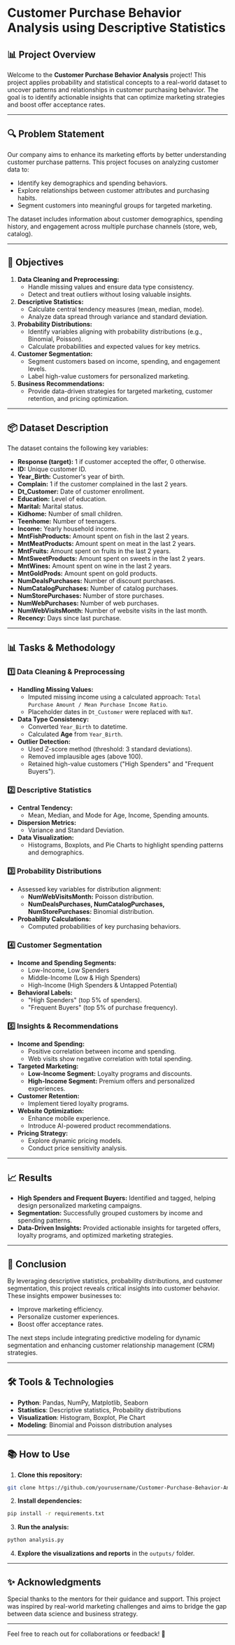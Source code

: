 # Customer Purchase Behavior Analysis using Descriptive Statistics

## 📊 Project Overview
Welcome to the **Customer Purchase Behavior Analysis** project! This project applies probability and statistical concepts to a real-world dataset to uncover patterns and relationships in customer purchasing behavior. The goal is to identify actionable insights that can optimize marketing strategies and boost offer acceptance rates.

---

## 🔍 Problem Statement
Our company aims to enhance its marketing efforts by better understanding customer purchase patterns. This project focuses on analyzing customer data to:
- Identify key demographics and spending behaviors.
- Explore relationships between customer attributes and purchasing habits.
- Segment customers into meaningful groups for targeted marketing.

The dataset includes information about customer demographics, spending history, and engagement across multiple purchase channels (store, web, catalog).

---

## 🎯 Objectives
1. **Data Cleaning and Preprocessing:**
   - Handle missing values and ensure data type consistency.
   - Detect and treat outliers without losing valuable insights.
2. **Descriptive Statistics:**
   - Calculate central tendency measures (mean, median, mode).
   - Analyze data spread through variance and standard deviation.
3. **Probability Distributions:**
   - Identify variables aligning with probability distributions (e.g., Binomial, Poisson).
   - Calculate probabilities and expected values for key metrics.
4. **Customer Segmentation:**
   - Segment customers based on income, spending, and engagement levels.
   - Label high-value customers for personalized marketing.
5. **Business Recommendations:**
   - Provide data-driven strategies for targeted marketing, customer retention, and pricing optimization.

---

## 📦 Dataset Description
The dataset contains the following key variables:

- **Response (target):** 1 if customer accepted the offer, 0 otherwise.
- **ID:** Unique customer ID.
- **Year_Birth:** Customer's year of birth.
- **Complain:** 1 if the customer complained in the last 2 years.
- **Dt_Customer:** Date of customer enrollment.
- **Education:** Level of education.
- **Marital:** Marital status.
- **Kidhome:** Number of small children.
- **Teenhome:** Number of teenagers.
- **Income:** Yearly household income.
- **MntFishProducts:** Amount spent on fish in the last 2 years.
- **MntMeatProducts:** Amount spent on meat in the last 2 years.
- **MntFruits:** Amount spent on fruits in the last 2 years.
- **MntSweetProducts:** Amount spent on sweets in the last 2 years.
- **MntWines:** Amount spent on wine in the last 2 years.
- **MntGoldProds:** Amount spent on gold products.
- **NumDealsPurchases:** Number of discount purchases.
- **NumCatalogPurchases:** Number of catalog purchases.
- **NumStorePurchases:** Number of store purchases.
- **NumWebPurchases:** Number of web purchases.
- **NumWebVisitsMonth:** Number of website visits in the last month.
- **Recency:** Days since last purchase.

---

## 📊 Tasks & Methodology
### 1️⃣ Data Cleaning & Preprocessing
- **Handling Missing Values:**
  - Imputed missing income using a calculated approach: `Total Purchase Amount / Mean Purchase Income Ratio`.
  - Placeholder dates in `Dt_Customer` were replaced with `NaT`.
- **Data Type Consistency:**
  - Converted `Year_Birth` to datetime.
  - Calculated **Age** from `Year_Birth`.
- **Outlier Detection:**
  - Used Z-score method (threshold: 3 standard deviations).
  - Removed implausible ages (above 100).
  - Retained high-value customers ("High Spenders" and "Frequent Buyers").

### 2️⃣ Descriptive Statistics
- **Central Tendency:**
  - Mean, Median, and Mode for Age, Income, Spending amounts.
- **Dispersion Metrics:**
  - Variance and Standard Deviation.
- **Data Visualization:**
  - Histograms, Boxplots, and Pie Charts to highlight spending patterns and demographics.

### 3️⃣ Probability Distributions
- Assessed key variables for distribution alignment:
  - **NumWebVisitsMonth:** Poisson distribution.
  - **NumDealsPurchases, NumCatalogPurchases, NumStorePurchases:** Binomial distribution.
- **Probability Calculations:**
  - Computed probabilities of key purchasing behaviors.

### 4️⃣ Customer Segmentation
- **Income and Spending Segments:**
  - Low-Income, Low Spenders
  - Middle-Income (Low & High Spenders)
  - High-Income (High Spenders & Untapped Potential)
- **Behavioral Labels:**
  - "High Spenders" (top 5% of spenders).
  - "Frequent Buyers" (top 5% of purchase frequency).

### 5️⃣ Insights & Recommendations
- **Income and Spending:**
  - Positive correlation between income and spending.
  - Web visits show negative correlation with total spending.
- **Targeted Marketing:**
  - **Low-Income Segment:** Loyalty programs and discounts.
  - **High-Income Segment:** Premium offers and personalized experiences.
- **Customer Retention:**
  - Implement tiered loyalty programs.
- **Website Optimization:**
  - Enhance mobile experience.
  - Introduce AI-powered product recommendations.
- **Pricing Strategy:**
  - Explore dynamic pricing models.
  - Conduct price sensitivity analysis.

---

## 📈 Results
- **High Spenders and Frequent Buyers:** Identified and tagged, helping design personalized marketing campaigns.
- **Segmentation:** Successfully grouped customers by income and spending patterns.
- **Data-Driven Insights:** Provided actionable insights for targeted offers, loyalty programs, and optimized marketing strategies.

---

## 🚀 Conclusion
By leveraging descriptive statistics, probability distributions, and customer segmentation, this project reveals critical insights into customer behavior. These insights empower businesses to:
- Improve marketing efficiency.
- Personalize customer experiences.
- Boost offer acceptance rates.

The next steps include integrating predictive modeling for dynamic segmentation and enhancing customer relationship management (CRM) strategies.

---

## 🛠️ Tools & Technologies
- **Python**: Pandas, NumPy, Matplotlib, Seaborn
- **Statistics**: Descriptive statistics, Probability distributions
- **Visualization**: Histogram, Boxplot, Pie Chart
- **Modeling**: Binomial and Poisson distribution analyses

---

## 📚 How to Use
1. **Clone this repository:**
```bash
git clone https://github.com/yourusername/Customer-Purchase-Behavior-Analysis.git
```
2. **Install dependencies:**
```bash
pip install -r requirements.txt
```
3. **Run the analysis:**
```bash
python analysis.py
```
4. **Explore the visualizations and reports** in the `outputs/` folder.

---

## ✨ Acknowledgments
Special thanks to the mentors for their guidance and support. This project was inspired by real-world marketing challenges and aims to bridge the gap between data science and business strategy.

---

Feel free to reach out for collaborations or feedback! 🚀
